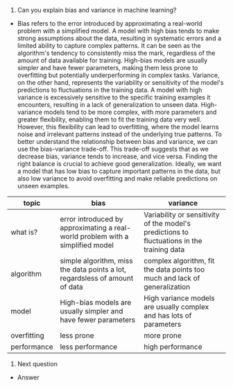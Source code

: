 1. Can you explain bias and variance in machine learning?
  * Bias refers to the error introduced by approximating a real-world problem with a simplified model. A model with high bias tends to make strong assumptions about the data, resulting in systematic errors and a limited ability to capture complex patterns. It can be seen as the algorithm's tendency to consistently miss the mark, regardless of the amount of data available for training. High-bias models are usually simpler and have fewer parameters, making them less prone to overfitting but potentially underperforming in complex tasks.
  Variance, on the other hand, represents the variability or sensitivity of the model's predictions to fluctuations in the training data. A model with high variance is excessively sensitive to the specific training examples it encounters, resulting in a lack of generalization to unseen data. High-variance models tend to be more complex, with more parameters and greater flexibility, enabling them to fit the training data very well. However, this flexibility can lead to overfitting, where the model learns noise and irrelevant patterns instead of the underlying true patterns.
  To better understand the relationship between bias and variance, we can use the bias-variance trade-off. This trade-off suggests that as we decrease bias, variance tends to increase, and vice versa. Finding the right balance is crucial to achieve good generalization. Ideally, we want a model that has low bias to capture important patterns in the data, but also low variance to avoid overfitting and make reliable predictions on unseen examples.

| topic       | bias                                                                           | variance |
| ----------- | ------------------------------------------------------------------------------ | ------------------------------------------------------------------------------------------ |
| what is?    | error introduced by approximating a real-world problem with a simplified model | Variability or sensitivity of the model's predictions to fluctuations in the training data |
| algorithm   | simple algorithm, miss the data points a lot, regardsless of amount of data    | complex algorithm, fit the data points too much and lack of generalization                 |
| model       |  High-bias models are usually simpler and have fewer parameters                | High variance models are usually complex and has lots of parameters |
| overfitting | less prone                                                                     | more prone |
| performance | less performance                                                               | high performance|

1. Next question
  * Answer 
